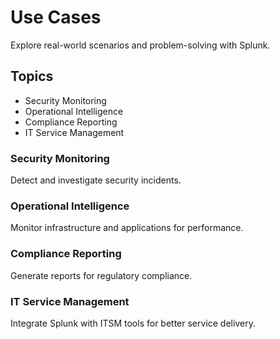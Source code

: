 # Use Cases

Explore real-world scenarios and problem-solving with Splunk.

## Topics

- Security Monitoring
- Operational Intelligence
- Compliance Reporting
- IT Service Management

### Security Monitoring

Detect and investigate security incidents.

### Operational Intelligence

Monitor infrastructure and applications for performance.

### Compliance Reporting

Generate reports for regulatory compliance.

### IT Service Management

Integrate Splunk with ITSM tools for better service delivery.

